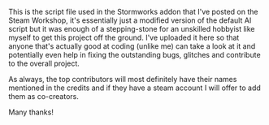 This is the script file used in the Stormworks addon that I've posted on the Steam Workshop, it's essentially just a modified version of the default AI script but it was enough of a stepping-stone for an unskilled hobbyist like myself to get this project off the ground. I've uploaded it here so that anyone that's actually good at coding (unlike me) can take a look at it and potentially even help in fixing the outstanding bugs, glitches and contribute to the overall project.

As always, the top contributors will most definitely have their names mentioned in the credits and if they have a steam account I will offer to add them as co-creators.

Many thanks!
